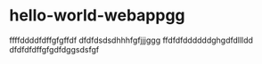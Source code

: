 # hello-world-webappgg
ffffddddfdffgfgffdf
dfdfdsdsdhhhfgfjjjggg
ffdfdfddddddghgdfdllldd
dfdfdfdffgfgdfdggsdsfgf
